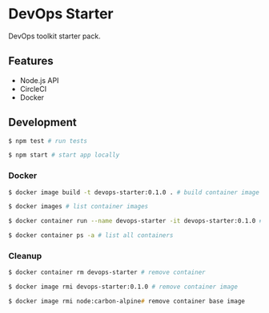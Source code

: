 # DevOps Starter

DevOps toolkit starter pack.

## Features

* Node.js API
* CircleCI
* Docker

## Development

```zsh
$ npm test # run tests

$ npm start # start app locally
```

### Docker

```zsh
$ docker image build -t devops-starter:0.1.0 . # build container image with name and tag

$ docker images # list container images

$ docker container run --name devops-starter -it devops-starter:0.1.0 # run container image

$ docker container ps -a # list all containers
```

### Cleanup

```zsh
$ docker container rm devops-starter # remove container

$ docker image rmi devops-starter:0.1.0 # remove container image

$ docker image rmi node:carbon-alpine# remove container base image
```
